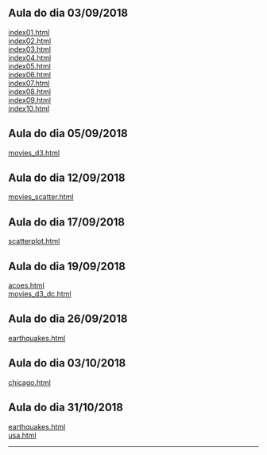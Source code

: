 ## Aula do dia 03/09/2018

[index01.html](basic/index01.html)<br>
[index02.html](basic/index02.html)<br>
[index03.html](basic/index03.html)<br>
[index04.html](basic/index04.html)<br>
[index05.html](basic/index05.html)<br>
[index06.html](basic/index06.html)<br>
[index07.html](basic/index07.html)<br>
[index08.html](basic/index08.html)<br>
[index09.html](basic/index09.html)<br>
[index10.html](basic/index10.html)<br>

## Aula do dia 05/09/2018

[movies_d3.html](d3_intro/movies_d3.html)<br>

## Aula do dia 12/09/2018

[movies_scatter.html](d3_scale/movies_scatter.html)<br>

## Aula do dia 17/09/2018

[scatterplot.html](d3_update/01_scatterplot.html)<br>

## Aula do dia 19/09/2018

[acoes.html](d3_crossfilter/acoes.html)<br>
[movies_d3_dc.html](d3_crossfilter/movies_d3_dc.html)<br>

## Aula do dia 26/09/2018

[earthquakes.html](d3_crossfilter_2/earthquakes.html)<br>


## Aula do dia 03/10/2018

[chicago.html](d3_crossfilter_2/chicago.html)<br>

## Aula do dia 31/10/2018

[earthquakes.html](d3_interactive/earthquakes.html)<br>
[usa.html](d3_interactive/usa.html)<br>


---
